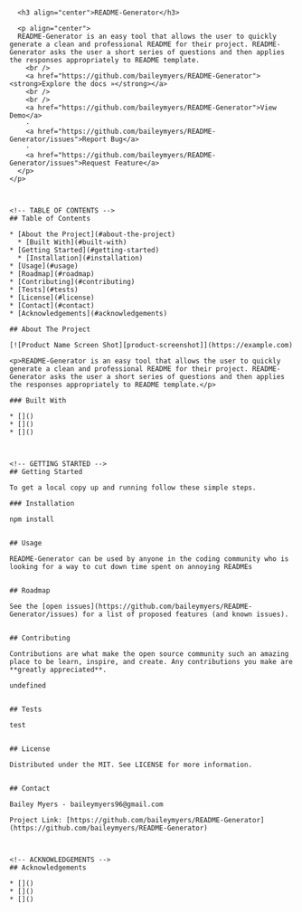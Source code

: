 <br />
    <p align="center">
      <a href="https://github.com/baileymyers/README-Generator">
      </a>
    
      <h3 align="center">README-Generator</h3>
    
      <p align="center">
      README-Generator is an easy tool that allows the user to quickly generate a clean and professional README for their project. README-Generator asks the user a short series of questions and then applies the responses appropriately to README template.
        <br />
        <a href="https://github.com/baileymyers/README-Generator"><strong>Explore the docs »</strong></a>
        <br />
        <br />
        <a href="https://github.com/baileymyers/README-Generator">View Demo</a>
        ·
        <a href="https://github.com/baileymyers/README-Generator/issues">Report Bug</a>
        ·
        <a href="https://github.com/baileymyers/README-Generator/issues">Request Feature</a>
      </p>
    </p>
    
    
    
    <!-- TABLE OF CONTENTS -->
    ## Table of Contents
    
    * [About the Project](#about-the-project)
      * [Built With](#built-with)
    * [Getting Started](#getting-started)
      * [Installation](#installation)
    * [Usage](#usage)
    * [Roadmap](#roadmap)
    * [Contributing](#contributing)
    * [Tests](#tests)
    * [License](#license)
    * [Contact](#contact)
    * [Acknowledgements](#acknowledgements)

    ## About The Project
    
    [![Product Name Screen Shot][product-screenshot]](https://example.com)
    
    <p>README-Generator is an easy tool that allows the user to quickly generate a clean and professional README for their project. README-Generator asks the user a short series of questions and then applies the responses appropriately to README template.</p>
    
    ### Built With
    
    * []()
    * []()
    * []()
    
    
    
    <!-- GETTING STARTED -->
    ## Getting Started
    
    To get a local copy up and running follow these simple steps.

    ### Installation
    
    npm install
    
 
    ## Usage
    
    README-Generator can be used by anyone in the coding community who is looking for a way to cut down time spent on annoying READMEs
    

    ## Roadmap
    
    See the [open issues](https://github.com/baileymyers/README-Generator/issues) for a list of proposed features (and known issues).
    
    
    ## Contributing
    
    Contributions are what make the open source community such an amazing place to be learn, inspire, and create. Any contributions you make are **greatly appreciated**.
    
    undefined
    

    ## Tests

    test


    ## License
    
    Distributed under the MIT. See LICENSE for more information.
    

    ## Contact
    
    Bailey Myers - baileymyers96@gmail.com
    
    Project Link: [https://github.com/baileymyers/README-Generator](https://github.com/baileymyers/README-Generator)
    
    
    
    <!-- ACKNOWLEDGEMENTS -->
    ## Acknowledgements
    
    * []()
    * []()
    * []()